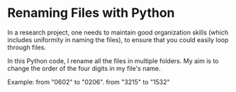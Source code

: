 # Renaming Files with Python

In a research project, one needs to maintain good organization skills (which includes uniformity in naming the files), to ensure that you could easily loop through files. 

In this Python code, I rename all the files in multiple folders. My aim is to change the order of the four digits in my file's name. 

Example: from "0602" to "0206". 
         from "3215" to "1532" 
